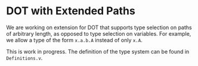 # DOT with Extended Paths

We are working on extension for DOT that supports type selection on paths of arbitrary length, as opposed to type selection on variables. For example, we allow a type of the form `x.a.b.A` instead of only `x.A`.

This is work in progress. The definition of the type system can be found in `Definitions.v`.
